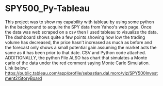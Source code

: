 # SPY500_Py-Tableau
This project was to show my capability with tableau by using some python in the background to acquire the SPY data from Yahoo's web page.
Once the data was web scraped on a csv then I used tableau to visualize the data. The dashboard shows quite a few points showing how low the trading volume has decreased, the price hasn't increased as much as before and the forecast only shows a small potential gain assuming the market acts the same as it has been prior to that date.
CSV and Python code attached. ADDITIONALLY, the python File ALSO has chart that simulates a Monte carlo of the data under the red comment saying Monte Carlo Simulation.
Link below: 
https://public.tableau.com/app/profile/sebastian.dal.moro/viz/SPY500Investment2/StoryBoard
